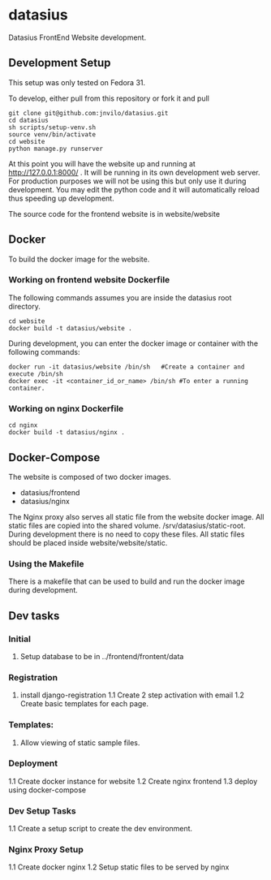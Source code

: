# datasius
Datasius FrontEnd Website development. 

## Development Setup 

This setup was only tested on Fedora 31. 

To develop, either pull from this repository or fork it and pull 

```
git clone git@github.com:jnvilo/datasius.git
cd datasius
sh scripts/setup-venv.sh 
source venv/bin/activate
cd website
python manage.py runserver
```

At this point you will have the website up and running at http://127.0.0.1:8000/ . It will be running in its own development web server. For production purposes we will not be using this but only use it during development. You may edit the python code and it will automatically reload thus speeding up development. 

The source code for the frontend website is in website/website

## Docker 

To build the docker image for the website.

### Working on frontend website Dockerfile

The following commands assumes you are inside the datasius root directory.
```
cd website
docker build -t datasius/website . 
```

During development, you can enter the docker image or container with the following commands:

```
docker run -it datasius/website /bin/sh   #Create a container and execute /bin/sh
docker exec -it <container_id_or_name> /bin/sh #To enter a running container.
```
### Working on nginx Dockerfile

```
cd nginx
docker build -t datasius/nginx . 
```

## Docker-Compose

The website is composed of two docker images. 

* datasius/frontend
* datasius/nginx

The Nginx proxy also serves all static file from the website docker image. All static files are copied into the shared volume. /srv/datasius/static-root. During development there is no need to copy these files. All static files should be placed inside website/website/static.

### Using the Makefile

There is a makefile that can be used to build and run the docker image during development. 


## Dev tasks

### Initial
1. Setup database to be in ../frontend/frontent/data

### Registration
1. install django-registration
1.1 Create 2 step activation with email 
1.2 Create basic templates for each page. 

### Templates:
1. Allow viewing of static sample files.


### Deployment

1.1 Create docker instance for website
1.2 Create nginx frontend
1.3 deploy using docker-compose 


### Dev Setup Tasks

1.1 Create a setup script to create the dev environment. 

### Nginx Proxy Setup

1.1 Create docker nginx 
1.2 Setup static files to be served by nginx

